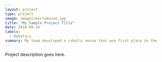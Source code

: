 ```yaml
---
layout: project
type: project
image: images/micromouse.jpg
title: "My Sample Project Title"
date: 2018-08-26
labels:
  - Robotics
summary: My team developed a robotic mouse that won first place in the 2015 UH Micromouse competition.
---
```

Project description goes here.



